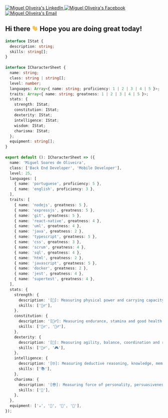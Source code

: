 <a href="https://www.linkedin.com/in/miguelsoliv">
  <img alt="Miguel Oliveira's LinkedIn" src="https://img.shields.io/badge/-LinkedIn-222222?style=flat-square&logo=Linkedin&logoColor=white&link=https://www.linkedin.com/in/miguelsoliv">
</a>
<a href="https://www.facebook.com/miguelosoares">
  <img alt="Miguel Oliveira's Facebook" src="https://img.shields.io/badge/-Facebook-222222?style=flat-square&logo=Facebook&logoColor=white&link=https://www.facebook.com/miguelosoares">
</a>
<a href="mailto:miguelosoares1@hotmail.com">
  <img alt="Miguel Oliveira's Email" src="https://img.shields.io/badge/Email-222222?style=flat-square&logo=gmail&logoColor=white">
</a>

<h2>Hi there <img src="https://github.com/miguelsoliv/miguelsoliv/blob/master/.github/hi.gif" width=20 /> Hope you are doing great today!</h2>

```typescript
interface IStat {
  description: string;
  skills: string[];
}

interface ICharacterSheet {
  name: string;
  class: string | string[];
  level: number;
  languages: Array<{ name: string; proficiency: 1 | 2 | 3 | 4 | 5 }>;
  traits: Array<{ name: string; greatness: 1 | 2 | 3 | 4 | 5 }>;
  stats: {
    strength: IStat;
    constitution: IStat;
    dexterity: IStat;
    intelligence: IStat;
    wisdom: IStat;
    charisma: IStat;
  };
  equipment: string[];
}

export default (): ICharacterSheet => ({
  name: 'Miguel Soares de Oliveira',
  class: ['Back End Developer', 'Mobile Developer'],
  level: 25,
  languages: [
    { name: 'portuguese', proficiency: 5 },
    { name: 'english', proficiency: 3 },
  ],
  traits: [
    { name: 'nodejs', greatness: 5 },
    { name: 'expressjs', greatness: 5 },
    { name: 'git', greatness: 5 },
    { name: 'react-native', greatness: 4 },
    { name: 'uml', greatness: 4 },
    { name: 'java', greatness: 2 },
    { name: 'typescript', greatness: 5 },
    { name: 'css', greatness: 3 },
    { name: 'scrum', greatness: 4 },
    { name: 'sql', greatness: 4 },
    { name: 'html', greatness: 2 },
    { name: 'javascript', greatness: 5 },
    { name: 'docker', greatness: 2 },
    { name: 'jest', greatness: 4 },
    { name: 'supertest', greatness: 4 },
  ],
  stats: {
    strength: {
      description: '[💪]: Measuring physical power and carrying capacity',
      skills: ['🏋️‍♂️'],
    },
    constitution: {
      description: '[🏃‍♂️]: Measuring endurance, stamina and good health',
      skills: ['🏊‍♂️', '🚴‍♂️'],
    },
    dexterity: {
      description: '[🤹]: Measuring agility, balance, coordination and reflexes',
      skills: ['🤾‍♂️', '🎮'],
    },
    intelligence: {
      description: '[🤓]: Measuring deductive reasoning, knowledge, memory, logic and rationality',
      skills: ['📚'],
    },
    charisma: {
      description: '[😎]: Measuring force of personality, persuasiveness, leadership and successful planning',
      skills: ['🤝'],
    },
  },
  equipment: ['☕', '🍫', '🍕', '🧉'],
});
```
